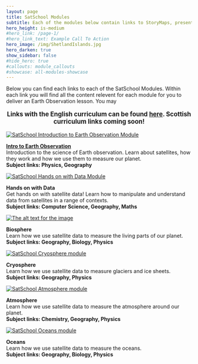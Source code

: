 ```yaml
---
layout: page
title: SatSchool Modules
subtitle: Each of the modules below contain links to StoryMaps, presentations, lesson plans, and activities
hero_height: is-medium
#hero_link: /page-1/
#hero_link_text: Example Call To Action
hero_image: /img/ShetlandIslands.jpg
hero_darken: true
show_sidebar: false
#hide_hero: true
#callouts: module_callouts
#showcase: all-modules-showcase
---
```


Below you can find each links to each of the SatSchool Modules. Within each link you will find all the content relevent for each module for you to deliver an Earth Observation lesson. You may

<p style="text-align: center; font-size: larger; font-weight: bold;">Links with the English curriculum can be found <a href="/Modules/Curriculum">here</a>. Scottish curriculum links coming soon!
</p>
<div class="gallery">
  <!-- Gallery Item 1 -->
  <div class="gallery-item card">
    <a href="/Modules/Intro-to-EO/">
      <img src="/img/mod-logos/IntroToEO-07.png" alt="SatSchool Introduction to Earth Observation Module">
    </a>
    <div class="card-content">
      <p>
        <a href="/Modules/Intro-to-EO/"> <strong>Intro to Earth Observation</strong><br> </a>
        Introduction to the science of Earth observation. Learn about satellites, how they work and how we use them to measure our planet.<br>
        <strong>Subject links: Physics, Geography</strong>
      </p>
    </div>
  </div>

  <!-- Gallery Item 2 -->
  <div class="gallery-item card">
    <a href="/Modules/HandsOn/">
      <img src="/img/mod-logos/HandsOnWithData-07.png" alt="SatSchool Hands on with Data Module">
    </a>
    <div class="card-content">
      <p>
        <strong>Hands on with Data</strong><br>
        Get hands on with satellite data! Learn how to manipulate and understand data from satellites in a range of contexts.<br>
        <strong>Subject links: Computer Science, Geography, Maths</strong>
      </p>
    </div>
  </div>

  <!-- Gallery Item 3 -->
  <div class="gallery-item card">
    <a href="/Modules/Biosphere/">
      <img src="/img/mod-logos/Biosphere-07.png" alt="The alt text for the image">
    </a>
    <div class="card-content">
      <p>
        <strong>Biosphere</strong><br>
        Learn how we use satellite data to measure the living parts of our planet.<br>
        <strong>Subject links: Geography, Biology, Physics</strong>
      </p>
    </div>
  </div>

  <!-- Gallery Item 4 -->
  <div class="gallery-item card">
    <a href="/Modules/Cryosphere/">
      <img src="/img/mod-logos/Cryosphere-07.png" alt="SatSchool Cryosphere module">
    </a>
    <div class="card-content">
      <p>
        <strong>Cryosphere</strong><br>
        Learn how we use satellite data to measure glaciers and ice sheets.<br>
        <strong>Subject links: Geography, Physics</strong>
      </p>
    </div>
  </div>

  <!-- Gallery Item 5 -->
  <div class="gallery-item card">
    <a href="/Modules/Atmosphere/">
      <img src="/img/mod-logos/Atmosphere-07.png" alt="SatSchool Atmosphere module">
    </a>
    <div class="card-content">
      <p>
        <strong>Atmosphere</strong><br>
        Learn how we use satellite data to measure the atmosphere around our planet.<br>
        <strong>Subject links: Chemistry, Geography, Physics</strong>
      </p>
    </div>
  </div>

  <!-- Gallery Item 6 -->
  <div class="gallery-item card">
    <a href="/Modules/Oceans/">
      <img src="/img/mod-logos/Oceans-07.png" alt="SatSchool Oceans module">
    </a>
    <div class="card-content">
      <p>
        <strong>Oceans</strong><br>
        Learn how we use satellite data to measure the oceans.<br>
        <strong>Subject links: Geography, Biology, Physics</strong>
      </p>
    </div>
  </div>
</div>
